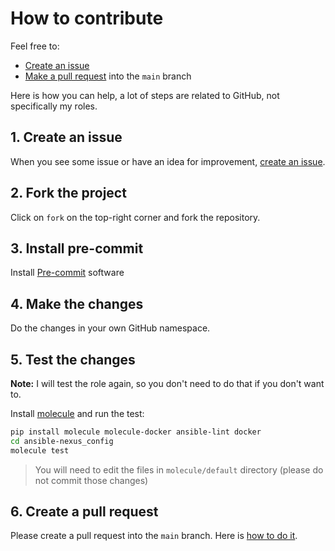# How to contribute

Feel free to:

- [Create an issue](https://help.github.com/articles/creating-an-issue/)
- [Make a pull request](https://services.github.com/on-demand/github-cli/open-pull-request-github) into the `main` branch

Here is how you can help, a lot of steps are related to GitHub, not specifically my roles.

## 1. Create an issue

When you see some issue or have an idea for improvement, [create an issue](https://github.com/lablabs/ansible-nexus_config/issues).

## 2. Fork the project

Click on `fork` on the top-right corner and fork the repository.

## 3. Install pre-commit

Install [Pre-commit](https://pre-commit.com/#install) software

## 4. Make the changes

Do the changes in your own GitHub namespace.

## 5. Test the changes

**Note:** I will test the role again, so you don't need to do that if you don't want to.

Install [molecule](https://molecule.readthedocs.io/en/stable/) and run the test:

```bash
pip install molecule molecule-docker ansible-lint docker
cd ansible-nexus_config
molecule test
```

> You will need to edit the files in `molecule/default` directory (please do not commit those changes)

## 6. Create a pull request

Please create a pull request into the `main` branch. Here is [how to do it](https://help.github.com/en/github/collaborating-with-issues-and-pull-requests/creating-a-pull-request-from-a-fork).
